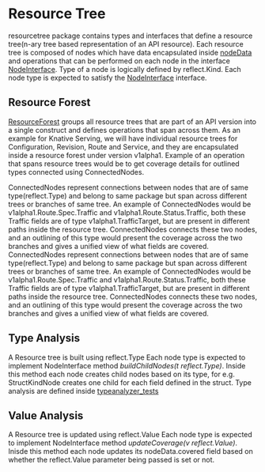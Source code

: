 # Resource Tree

resourcetree package contains types and interfaces that define a resource
tree(n-ary tree based representation of an API resource). Each resource
tree is composed of nodes which have data encapsulated inside [nodeData](node.go)
and operations that can be performed on each node in the interface [NodeInterface](node.go).
Type of a node is logically defined by reflect.Kind. Each node type is expected
to satisfy the [NodeInterface](node.go) interface.

## Resource Forest

[ResourceForest](resourceforest.go) groups all resource trees that are part
of an API version into a single construct and defines operations that span
across them. As an example for Knative Serving, we will have individual
resource trees for Configuration, Revision, Route and Service, and they
are encapsulated inside a resource forest under version v1alpha1. Example
of an operation that spans resource trees would be to get coverage details
for outlined types connected using ConnectedNodes.

ConnectedNodes represent connections between nodes that are of same
type(reflect.Type) and belong to same package but span across different
trees or branches of same tree. An example of ConnectedNodes would be
v1alpha1.Route.Spec.Traffic and v1alpha1.Route.Status.Traffic, both these
Traffic fields are of type v1alpha1.TrafficTarget, but are present in different
paths inside the resource tree. ConnectedNodes connects these two nodes, and
an outlining of this type would present the coverage across the two branches
and gives a unified view of what fields are covered. ConnectedNodes represent
connections between nodes that are of same type(reflect.Type) and belong to
same package but span across different trees or branches of same tree. An
example of ConnectedNodes would be v1alpha1.Route.Spec.Traffic and
v1alpha1.Route.Status.Traffic, both these Traffic fields are of type
v1alpha1.TrafficTarget, but are present in different paths inside the resource
tree. ConnectedNodes connects these two nodes, and an outlining of this type
would present the coverage across the two branches and gives a unified view of
what fields are covered.

## Type Analysis

A Resource tree is built using reflect.Type Each node type is expected to
implement NodeInterface method *buildChildNodes(t reflect.Type)*. Inside
this method each node creates child nodes based on its type, for e.g.
StructKindNode creates one child for each field defined in the struct.
Type analysis are defined inside [typeanalyzer_tests](buildChildNodes_test.go)

## Value Analysis

A Resource tree is updated using reflect.Value Each node type is expected
to implement NodeInterface method *updateCoverage(v reflect.Value)*.
Inisde this method each node updates its nodeData.covered field based on
whether the reflect.Value parameter being passed is set or not.